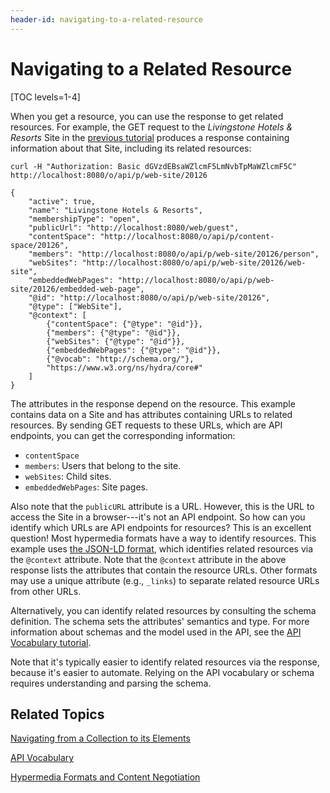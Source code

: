 ```yaml
---
header-id: navigating-to-a-related-resource
---
```


# Navigating to a Related Resource

[TOC levels=1-4]

When you get a resource, you can use the response to get related resources. For
example, the GET request to the *Livingstone Hotels & Resorts* Site in the 
[previous tutorial](/docs/7-1/tutorials/-/knowledge_base/t/navigating-from-a-collection-to-its-elements)
produces a response containing information about that Site, including its
related resources: 

    curl -H "Authorization: Basic dGVzdEBsaWZlcmF5LmNvbTpMaWZlcmF5C" http://localhost:8080/o/api/p/web-site/20126

    {
        "active": true,
        "name": "Livingstone Hotels & Resorts",
        "membershipType": "open",
        "publicUrl": "http://localhost:8080/web/guest",
        "contentSpace": "http://localhost:8080/o/api/p/content-space/20126",
        "members": "http://localhost:8080/o/api/p/web-site/20126/person",
        "webSites": "http://localhost:8080/o/api/p/web-site/20126/web-site",
        "embeddedWebPages": "http://localhost:8080/o/api/p/web-site/20126/embedded-web-page",
        "@id": "http://localhost:8080/o/api/p/web-site/20126",
        "@type": ["WebSite"],
        "@context": [
            {"contentSpace": {"@type": "@id"}},
            {"members": {"@type": "@id"}},
            {"webSites": {"@type": "@id"}},
            {"embeddedWebPages": {"@type": "@id"}},
            {"@vocab": "http://schema.org/"},
            "https://www.w3.org/ns/hydra/core#"
        ]
    }

The attributes in the response depend on the resource. This example contains
data on a Site and has attributes containing URLs to related resources. By
sending GET requests to these URLs, which are API endpoints, you can get the
corresponding information: 

-   `contentSpace`
-   `members`: Users that belong to the site. 
-   `webSites`: Child sites. 
-   `embeddedWebPages`: Site pages. 

Also note that the `publicURL` attribute is a URL. However, this is the URL to 
access the Site in a browser---it's not an API endpoint. So how can you identify
which URLs are API endpoints for resources? This is an excellent question! Most
hypermedia formats have a way to identify resources. This example uses 
[the JSON-LD format](https://json-ld.org/), 
which identifies related resources via the `@context` attribute. Note that the
`@context` attribute in the above response lists the attributes that contain the
resource URLs. Other formats may use a unique attribute (e.g., `_links`) to
separate related resource URLs from other URLs. 

Alternatively, you can identify related resources by consulting the schema 
definition. The schema sets the attributes' semantics and type. For more 
information about schemas and the model used in the API, see the 
[API Vocabulary tutorial](/docs/7-1/tutorials/-/knowledge_base/t/api-vocabulary). 

Note that it's typically easier to identify related resources via the response, 
because it's easier to automate. Relying on the API vocabulary or schema 
requires understanding and parsing the schema. 

## Related Topics

[Navigating from a Collection to its Elements](/docs/7-1/tutorials/-/knowledge_base/t/navigating-from-a-collection-to-its-elements)

[API Vocabulary](/docs/7-1/tutorials/-/knowledge_base/t/api-vocabulary)

[Hypermedia Formats and Content Negotiation](/docs/7-1/tutorials/-/knowledge_base/t/hypermedia-formats-and-content-negotiation)
